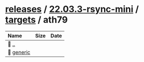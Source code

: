 ---
---

# [releases](/releases/) / [22.03.3-rsync-mini](/releases/22.03.3-rsync-mini/) / [targets](/releases/22.03.3-rsync-mini/targets/) / ath79


| Name | Size | Date |
|:---|---:|---|
| 📁 [..](../) | | |
| 📁 [generic](generic) | | |

